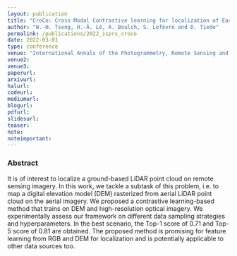 ```yaml
---
layout: publication
title: "CroCo: Cross-Modal Contrastive learning for localization of Earth Observation data"
author: "W.-H. Tseng, H.-Â. Lê, A. Boulch, S. Lefèvre and D. Tiede"
permalink: /publications/2022_isprs_croco
date: 2022-03-01
type: conference
venue: "International Annals of the Photogrammetry, Remote Sensing and Spatial Information Sciences, ISPRS Congress"
venue2: 
venue3:
paperurl: 
arxivurl: 
halurl: 
codeurl: 
mediumurl: 
blogurl: 
pdfurl: 
slidesurl: 
teaser:
note:
noteimportant: 
---
```



### Abstract

It is of interest to localize a ground-based LiDAR point cloud on remote sensing imagery. In this work, we tackle a subtask of this problem, i.e. to map a digital elevation model (DEM) rasterized from aerial LiDAR point cloud on the aerial imagery. We proposed a contrastive learning-based method that trains on DEM and high-resolution optical imagery. We experimentally assess our framework on different data sampling strategies and hyperparameters. In the best scenario, the Top-1 score of 0.71 and Top-5 score of 0.81 are obtained. The proposed method is promising for feature learning from RGB and DEM for localization and is potentially applicable to other data sources too.